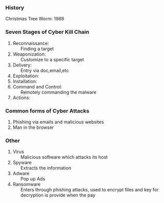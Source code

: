 <h3>History</h3>

Christmas Tree Worm: 1988

<h3>Seven Stages of Cyber Kill Chain</h3>
<ol>
  <li>Reconnaissance:
    <ol>Finding a target</ol>
  </li>
  
  <li>Weaponization:
     <ol>Customize to a specific target  </ol>
  </li>
  <li>Delivery:
     <ol>Entry via doc,email,etc</ol>
  </li>
  <li>Exploitation:</li>
  <li>Installation:</li>
  <li>Command and Control:
     <ol>Remotely commanding the malware</ol>
  </li>
  <li>Actions:</li>
</ol>
<h3>Common forms of Cyber Attacks</h3>
<ol>
  <li>Phishing via emails and malicious websites
    <ol>
    </ol>
  </li>
  <li>Man in the browser</li>
</ol>

<h3>Other</h3>
<ol>
  <li>Virus
    <ol>Malicious software which attacks its host</ol>
  </li>
  <li>Spyware
    <ol>Extracts the information</ol>
  </li>
  <li>Adware
    <ol>Pop up Ads</ol>
  </li>
  <li>Ransomware
    <ol>Enters through phishing attacks, used to encrypt files and key for decryption is provide when the pay </ol>
  </li>
</ol>
